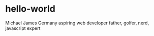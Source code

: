 hello-world
===========
Michael James Germany
aspiring web developer
father, golfer, nerd, javascript expert
